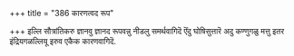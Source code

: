 +++
title = "386 कारणत्वद रूप"

+++
इल्लि सौत्रांतिकरु ज्ञानवु ज्ञानद रूपवन्नु नीडलु समर्थवागिदॆ ऎंदु घोषिसुत्तारॆ अदु कण्णुगळु मत्तु इतर इंद्रियगळल्लियू इरुव एकैक कारणवागिदॆ.

